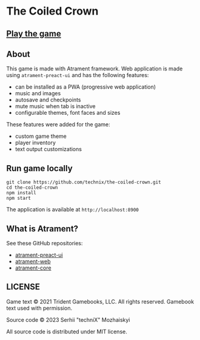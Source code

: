 # The Coiled Crown

## [Play the game](https://technix.github.io/the-coiled-crown/)

## About

This game is made with Atrament framework. Web application is made using `atrament-preact-ui` and has the following features:

- can be installed as a PWA (progressive web application)
- music and images
- autosave and checkpoints
- mute music when tab is inactive
- configurable themes, font faces and sizes

These features were added for the game:

- custom game theme
- player inventory
- text output customizations

## Run game locally

```
git clone https://github.com/technix/the-coiled-crown.git
cd the-coiled-crown
npm install
npm start
```
The application is available at `http://localhost:8900`

## What is Atrament?

See these GitHub repositories:

- [atrament-preact-ui](https://github.com/technix/atrament-preact-ui)
- [atrament-web](https://github.com/technix/atrament-web)
- [atrament-core](https://github.com/technix/atrament-core)

## LICENSE

Game text © 2021 Trident Gamebooks, LLC. All rights reserved. Gamebook text used with permission.

Source code © 2023 Serhii "techniX" Mozhaiskyi

All source code is distributed under MIT license.